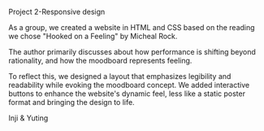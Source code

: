 Project 2-Responsive design

As a group, we created a website in HTML and CSS based on the reading we chose "Hooked on a Feeling" by Micheal Rock.

The author primarily discusses about how performance is shifting beyond rationality, and how the moodboard represents feeling. 

To reflect this, we designed a  layout that emphasizes legibility and readability while evoking the moodboard concept. We added interactive buttons to enhance the website's dynamic feel, less like a static poster format and bringing the design to life.

Inji & Yuting
